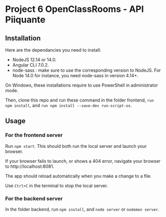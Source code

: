 # Project 6 OpenClassRooms - API Piiquante

## Installation ##

Here are the dependancies you need to install:
- NodeJS 12.14 or 14.0.
- Angular CLI 7.0.2.
- node-sass : make sure to use the corresponding version to NodeJS. For Node 14.0 for instance, you need node-sass in version 4.14+.

On Windows, these installations require to use PowerShell in administrator mode.

Then, clone this repo and run these command in the folder frontend, `run npm install`, and `run npm install --save-dev run-script-os`.

## Usage ##

### For the frontend server ###

Run `npm start`. This should both run the local server and launch your browser.

If your browser fails to launch, or shows a 404 error, navigate your browser to http://localhost:8081.

The app should reload automatically when you make a change to a file.

Use `Ctrl+C` in the terminal to stop the local server.

### For the backend server ###

In the folder backend, run `npm install`, and `node server` or `nodemon server`. 
